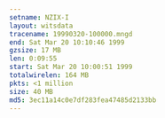 ```yaml
---
setname: NZIX-I
layout: witsdata
tracename: 19990320-100000.mngd
end: Sat Mar 20 10:10:46 1999
gzsize: 17 MB
len: 0:09:55
start: Sat Mar 20 10:00:51 1999
totalwirelen: 164 MB
pkts: <1 million
size: 40 MB
md5: 3ec11a14c0e7df283fea47485d2133bb
---
```

